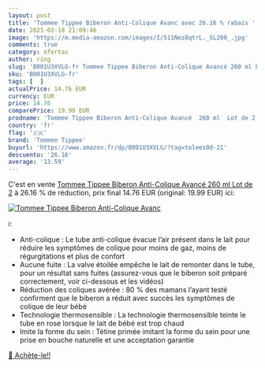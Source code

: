 ```yaml
---
layout: post
title: 'Tommee Tippee Biberon Anti-Colique Avanc avec 26.16 % rabais '
date: 2021-02-18 21:09:46
image: 'https://m.media-amazon.com/images/I/511Nez8qtrL._SL200_.jpg'
comments: true
category: ofertas
author: ring
slug: 'B001U3XVLG-fr Tommee Tippee Biberon Anti-Colique Avancé 260 ml Lot de 2'
sku: 'B001U3XVLG-fr'
tags: [  ]
actualPrice: 14.76 EUR
currency: EUR
price: 14.76
comparePrice: 19.99 EUR
prodname: 'Tommee Tippee Biberon Anti-Colique Avancé  260 ml  Lot de 2'
country: 'fr'
flag: '🇫🇷'
brand: 'Tommee Tippee'
buyurl: 'https://www.amazon.fr/dp/B001U3XVLG/?tag=tolees0d-21'
descuento: '26.16'
average: '13.59'
---
```


C'est en vente [Tommee Tippee Biberon Anti-Colique Avancé  260 ml  Lot de 2](https://www.amazon.fr/dp/B001U3XVLG/?tag=tolees0d-21)  à  26.16 % de réduction, prix final  14.76 EUR (original: 19.99 EUR) ici:

[![Tommee Tippee Biberon Anti-Colique Avanc](https://m.media-amazon.com/images/I/511Nez8qtrL._SL200_.jpg)](https://www.amazon.fr/dp/B001U3XVLG/?tag=tolees0d-21)

ℹ️:

- Anti-colique : Le tube anti-colique évacue l’air présent dans le lait pour réduire les symptômes de colique pour moins de gaz, moins de régurgitations et plus de confort
- Aucune fuite : La valve étoilée empêche le lait de remonter dans le tube, pour un résultat sans fuites (assurez-vous que le biberon soit préparé correctement, voir ci-dessous et les vidéos)
- Réduction des coliques avérée : 80 % des mamans l’ayant testé confirment que le biberon a réduit avec succès les symptômes de colique de leur bébé
- Technologie thermosensible : La technologie thermosensible teinte le tube en rose lorsque le lait de bébé est trop chaud
- Imite la forme du sein : Tétine primée imitant la forme du sein pour une prise en bouche naturelle et une acceptation garantie

[🛒 Achète-le!!](https://www.amazon.fr/dp/B001U3XVLG/?tag=tolees0d-21)
